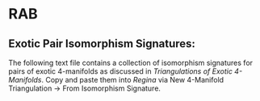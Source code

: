 # RAB

## Exotic Pair Isomorphism Signatures:
The following text file contains a collection of isomorphism signatures for pairs of exotic 4-manifolds as discussed in *Triangulations of Exotic 4-Manifolds*. Copy and paste them into *Regina* via New 4-Manifold Triangulation -> From Isomorphism Signature.

<script src="https://gist.github.com/raburke/c8ffcc1df50494d8e67013d3c309dec1.js"></script>
